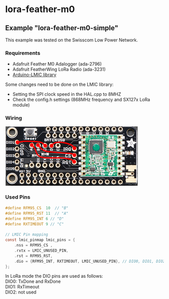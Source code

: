 # lora-feather-m0

## Example "lora-feather-m0-simple"

This example was tested on the Swisscom Low Power Network.

### Requirements
- Adafruit Feather M0 Adalogger (ada-2796)
- Adafruit FeatherWing LoRa Radio (ada-3231)
- [Arduino-LMIC library](https://github.com/matthijskooijman/arduino-lmic)

Some changes need to be done on the LMIC library:
- Setting the SPI clock speed in the HAL.cpp to 8MHZ
- Check the config.h settings (868MHz frequency and SX127x LoRa module)

### Wiring
![featherwing-lora-radio](https://github.com/trohrer/lora-feather-m0/blob/master/img/featherwing-lora-radio.png)

### Used Pins
```C
#define RFM95_CS  10  // "B"
#define RFM95_RST 11  // "A"
#define RFM95_INT 6 // "D"
#define RXTIMEOUT 9 // "C"

// LMIC Pin mapping  
const lmic_pinmap lmic_pins = {  
	.nss = RFM95_CS ,  
	.rxtx = LMIC_UNUSED_PIN,  
	.rst = RFM95_RST,  
	.dio = {RFM95_INT, RXTIMEOUT, LMIC_UNUSED_PIN}, // DIO0, DIO1, DIO2  
};
```
In LoRa mode the DIO pins are used as follows:  
DIO0: TxDone and RxDone  
DIO1: RxTimeout  
DIO2: not used



